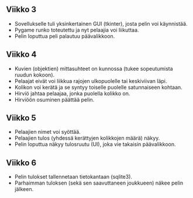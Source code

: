 ## Viikko 3

- Sovellukselle tuli yksinkertainen GUI (tkinter), josta pelin voi käynnistää.
- Pygame runko toteutettu ja nyt pelaajia voi liikuttaa.
- Pelin loputtua peli palautuu päävalikkoon.

## Viikko 4

- Kuvien (objektien) mittasuhteet on kunnossa (tukee sopeutumista ruudun kokoon).
- Pelaajat eivät voi liikkua rajojen ulkopuolelle tai keskiviivan läpi.
- Kolikon voi kerätä ja se syntyy toiselle puolelle satunnaiseen kohtaan.
- Hirviö jahtaa pelaajaa, jonka puolella kolikko on.
- Hirviöön osuminen päättää pelin.

## Viikko 5

- Pelaajien nimet voi syöttää.
- Pelaajien tulos (yhdessä kerättyjen kolikkojen määrä) näkyy.
- Pelin loputtua näkyy tulosruutu (UI), joka vie takaisin päävalikkoon.

## Viikko 6

- Pelin tulokset tallennetaan tietokantaan (sqlite3).
- Parhaimman tuloksen (sekä sen saavuttaneen joukkueen) näkee pelin jälkeen.
